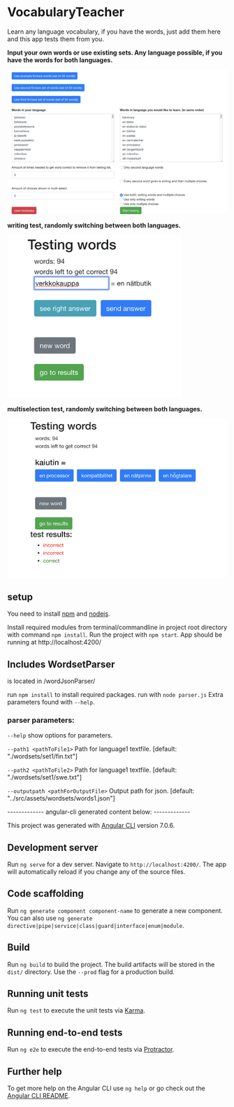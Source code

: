 # VocabularyTeacher

Learn any language vocabulary, if you have the words, just add them here and this app tests them from you.

**Input your own words or use existing sets. Any language possible, if you have the words for both languages.**

<img src="https://github.com/Crare/VocabularyTeacher/blob/master/src/assets/img/input_words.png" width="1000">

**writing test, randomly switching between both languages.**

<img src="https://github.com/Crare/VocabularyTeacher/blob/master/src/assets/img/write_words.png" width="400">

**multiselection test, randomly switching between both languages.**

<img src="https://github.com/Crare/VocabularyTeacher/blob/master/src/assets/img/select_word.png" width="600">


## setup

You need to install [npm](https://www.npmjs.com/get-npm) and [nodejs](https://nodejs.org/).

Install required modules from terminal/commandline in project root directory with command `npm install`. Run the project with `npm start`. App should be running at http://localhost:4200/



## Includes WordsetParser

is located in /wordJsonParser/

run `npm install` to install required packages. run with `node parser.js` Extra parameters found with `--help`.

### parser parameters:

`--help` show options for parameters.

`--path1 <pathToFile1>` Path for language1 textfile. [default: "./wordsets/set1/fin.txt"]

`--path2 <pathToFile2>` Path for language1 textfile. [default: "./wordsets/set1/swe.txt"]

`--outputpath <pathForOutputFile>` Output path for json. [default: "../src/assets/wordsets/words1.json"]





------------- angular-cli generated content below: -------------

This project was generated with [Angular CLI](https://github.com/angular/angular-cli) version 7.0.6.

## Development server

Run `ng serve` for a dev server. Navigate to `http://localhost:4200/`. The app will automatically reload if you change any of the source files.

## Code scaffolding

Run `ng generate component component-name` to generate a new component. You can also use `ng generate directive|pipe|service|class|guard|interface|enum|module`.

## Build

Run `ng build` to build the project. The build artifacts will be stored in the `dist/` directory. Use the `--prod` flag for a production build.

## Running unit tests

Run `ng test` to execute the unit tests via [Karma](https://karma-runner.github.io).

## Running end-to-end tests

Run `ng e2e` to execute the end-to-end tests via [Protractor](http://www.protractortest.org/).

## Further help

To get more help on the Angular CLI use `ng help` or go check out the [Angular CLI README](https://github.com/angular/angular-cli/blob/master/README.md).
